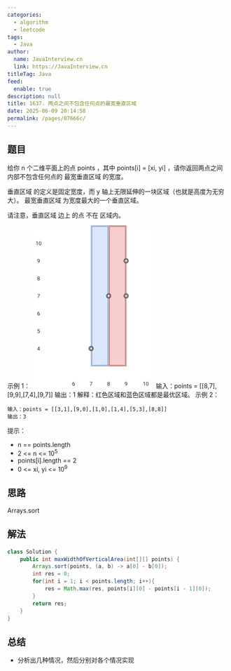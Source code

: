 ```yaml
---
categories: 
  - algorithm
  - leetcode
tags: 
  - Java
author: 
  name: JavaInterview.cn
  link: https://JavaInterview.cn
titleTag: Java
feed: 
  enable: true
description: null
title: 1637. 两点之间不包含任何点的最宽垂直区域
date: 2025-06-09 20:14:58
permalink: /pages/07666c/
---
```


## 题目

给你 n 个二维平面上的点 points ，其中 points[i] = [xi, yi] ，请你返回两点之间内部不包含任何点的 最宽垂直区域 的宽度。

垂直区域 的定义是固定宽度，而 y 轴上无限延伸的一块区域（也就是高度为无穷大）。 最宽垂直区域 为宽度最大的一个垂直区域。

请注意，垂直区域 边上 的点 不在 区域内。



示例 1：
![points3.png](../../../media/pictures/leetcode/points3.png)
​
    输入：points = [[8,7],[9,9],[7,4],[9,7]]
    输出：1
    解释：红色区域和蓝色区域都是最优区域。
示例 2：

    输入：points = [[3,1],[9,0],[1,0],[1,4],[5,3],[8,8]]
    输出：3


提示：

* n == points.length
* 2 <= n <= 10<sup>5</sup>
* points[i].length == 2
* 0 <= xi, yi <= 10<sup>9</sup>

## 思路

Arrays.sort

## 解法
```java
class Solution {
    public int maxWidthOfVerticalArea(int[][] points) {
        Arrays.sort(points, (a, b) -> a[0] - b[0]);
        int res = 0;
        for(int i = 1; i < points.length; i++){
            res = Math.max(res, points[i][0] - points[i - 1][0]);
        }
        return res;
    }
}

```

## 总结

- 分析出几种情况，然后分别对各个情况实现 
